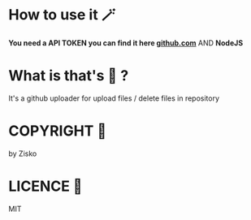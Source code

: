 # How to use it 🪄
**You need a API TOKEN you can find it here [github.com](https://github.com/settings/tokens)** AND
**NodeJS**
# What is that's 👀 ?
It's a github uploader for upload files / delete files in repository
# COPYRIGHT 🚨
by Zisko
# LICENCE 💎
MIT

